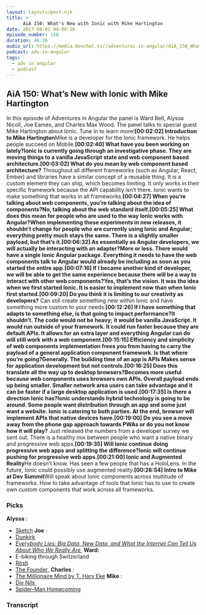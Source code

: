 ```yaml
---
layout: layouts/post.njk
title: >
      AiA 150: What's New with Ionic with Mike Hartington
date: 2017-08-01 04:00:36
episode_number: 150
duration: 46:26
audio_url: https://media.devchat.tv//adventures-in-angular/AiA_150_Whats_New_with_Ionic_with_Mike_Hartington.mp3
podcast: adv-in-angular
tags: 
  - adv_in_angular
  - podcast
---
```


## **AiA 150: What’s New with Ionic with Mike Hartington**
In this episode of Adventures in Angular the panel is Ward Bell, Alyssa Nicoll, Joe Eames, and Charles Max Wood. The panel talks to special guest Mike Hartington about Ionic. Tune in to learn more!**[00:02:02] Introduction to Mike Hartington**Mike is a developer for the Ionic framework. He helps people succeed on Mobile.**[00:02:40] What have you been working on lately?**Ionic is currently going through an investigative phase. They are moving things to a vanilla JavaScript state and web component based architecture.**[00:03:02] What do you mean by web component based architecture?** Throughout all different frameworks (such as Angular, React, Ember) and libraries have a similar concept of a reusable thing. It is a custom element they can ship, which becomes limiting. It only works in their specific framework because the API capability isn’t there. Ionic wants to make something that works in all frameworks.**[00:04:27] When you’re talking about web components, you’re talking about the idea of components?**No, talking about the web standard itself.**[00:05:25] What does this mean for people who are used to the way Ionic works with Angular?**When implementing these experiments in new releases, it shouldn’t change for people who are currently using Ionic and Angular; everything pretty much stays the same. There is a slightly smaller payload, but that’s it.**[00:06:32] As essentially as Angular developers, we will actually be interacting with an adapter?**More or less. There would have a single Ionic Angular package. Everything it needs to have the web components talk to Angular would already be including as soon as you started the entire app.**[00:07:16] If I became another kind of developer, we will be able to get the same experience because there will be a way to interact with other web components?**Yes, that’s the vision. It was the idea when we first started Ionic. It is easier to implement now than when Ionic first started.**[00:09:20] Do you think it is limiting to our creativity as developers?** Can still create something new within Ionic and have something more custom to your needs.**[00:12:26] If I have something that adapts to something else, is that going to impact performance?**It shouldn’t. The code would not be heavy; it would be vanilla JavaScript. It would run outside of your framework. It could run faster because they are default APIs. It allows for an extra layer and everything Angular can do will still work with a web component.**[00:15:15] Efficiency and simplicity of web components implementation frees you from having to carry the payload of a general application component framework. Is that where you’re going?**Generally. The building time of an app is APIs Makes sense for application development but not controls.**[00:16:25] Does this translate all the way up to desktop browsers?**Becomes more useful because web components uses browsers own APIs. Overall payload ends up being smaller. Smaller network area users can take advantage and it can be faster if a large desktop application is used.**[00:17:35] Is there a direction Ionic has?**Ionic understands hybrid technology is going to be around. Some people want distribution through an app and some just want a website. Ionic is catering to both parties. At the end, browser will implement APIs that native devices have.**[00:19:00] Do you see a move away from the phone gap approach towards PWAs or do you not know how it will play?** Just released the numbers from a developer survey we sent out. There is a healthy mix between people who want a native binary and progressive web apps.**[00:19:35] Will Ionic continue doing progressive web apps and splitting the difference?**Ionic will continue pushing for progressive web apps.**[00:21:00] Ionic and Augmented Reality**He doesn’t know. Has seen a few people that has a HoloLens. In the future, Ionic could possibly use augmented reality.**[00:26:54] Intro to Mike at Dev Summit**Will speak about Ionic components across multitude of frameworks. How to take advantage of tools that Ionic has to use to create own custom components that work across all frameworks.
### **Picks**
 **Alyssa** :
- [Sketch](https://www.sketchapp.com/)
**Joe** :
- [Dunkirk](http://www.dunkirkmovie.com/)
- [_Everybody Lies: Big Data, New Data, and What the Internet Can Tell Us About Who We Really Are&nbsp;_](http://www.amazon.com/dp/0062390856/?tag=chamaxwoo-20)
**Ward:**
- E-biking through Switzerland
- [Rösti](https://en.wikipedia.org/wiki/R%C3%B6sti)
- [The Founder&nbsp;](http://thefounderfilm.com/)
**Charles** :
- [The Millionaire Mind by T. Harv Eke](http://www.millionairemindbook.com/)
**Mike** :
- [Diy Nils&nbsp;](http://diynils.com/)
- [Spider-Man Homecoming](http://www.spidermanhomecoming.com/)
&nbsp; &nbsp; &nbsp; &nbsp; &nbsp; &nbsp;

### Transcript


